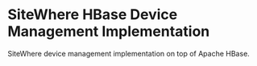 SiteWhere HBase Device Management Implementation
================================================

SiteWhere device management implementation on top of Apache HBase.